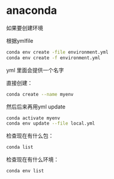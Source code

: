 # anaconda

如果要创建环境


根据ymlfile
```bash
conda env create -file environment.yml
conda env create -f environment.yml
```
yml 里面会提供一个名字


直接创建：
```bash
conda create --name myenv
```

然后后来再用yml update 
```bash
conda activate myenv
conda env update --file local.yml

```

检查现在有什么包：

``` bash
conda list
```


检查现在有什么环境：
``` bash
conda env list

```
